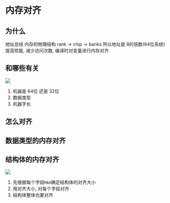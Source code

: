 # 内存对齐

## 为什么
 地址总线
 内存的物理结构 rank -> chip -> banks 所以地址是 8的倍数(64位系统)
 提高性能, 减少访问次数, 编译时对变量进行内存对齐

## 和哪些有关
![](https://tva1.sinaimg.cn/large/008eGmZEgy1gmst3sjtrij31360l676t.jpg)
1. 机器是 64位 还是 32位
2. 数据类型
3. 机器字长
   
## 怎么对齐


## 数据类型的内存对齐


## 结构体的内存对齐
![](https://tva1.sinaimg.cn/large/008eGmZEgy1gmssyzd66oj318y0nsq5t.jpg)

1. 先根据每个字段`MAX`确定结构体的对齐大小
2. 用对齐大小, 对每个字段对齐
3. 结构体整体也要对齐